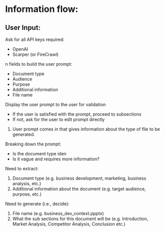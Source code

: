 # Information flow:

## User Input:

Ask for all API keys required:
- OpenAI
- Scarper (or FireCrawl)

n fields to build the user prompt:
- Document type
- Audience
- Purpose
- Additional information
- File name

Display the user prompt to the user for validation
- If the user is satisfied with the prompt, proceed to subsections
- If not, ask for the user to edit prompt directly

1. User prompt comes in that gives information about the type of file to be generated.

Breaking down the prompt:
- Is the document type iden
- Is it vague and requires more information?

Need to extract:
1. Document type (e.g. business development, marketing, business analysis, etc.)
2. Additional information about the document (e.g. target audience, purpose, etc.)

Need to generate (i.e., decide):
1. File name (e.g. business_dev_context.ppptx)
2. What the sub sections for this document will be (e.g. Introduction, Market Analysis, Competitor Analysis, Conclusion etc.)